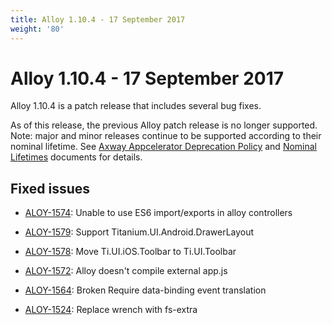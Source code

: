 ```yaml
---
title: Alloy 1.10.4 - 17 September 2017
weight: '80'
---
```


# Alloy 1.10.4 - 17 September 2017

Alloy 1.10.4 is a patch release that includes several bug fixes.

As of this release, the previous Alloy patch release is no longer supported. Note: major and minor releases continue to be supported according to their nominal lifetime. See [Axway Appcelerator Deprecation Policy](/guide/AMPLIFY_Appcelerator_Services_Overview/Axway_Appcelerator_Deprecation_Policy/) and [Nominal Lifetimes](/guide/AMPLIFY_Appcelerator_Services_Overview/Axway_Appcelerator_Product_Lifecycle/#nominal-lifetimes) documents for details.

## Fixed issues

* [ALOY-1574](https://jira.appcelerator.org/browse/ALOY-1574): Unable to use ES6 import/exports in alloy controllers

* [ALOY-1579](https://jira.appcelerator.org/browse/ALOY-1579): Support Titanium.UI.Android.DrawerLayout

* [ALOY-1578](https://jira.appcelerator.org/browse/ALOY-1578): Move Ti.UI.iOS.Toolbar to Ti.UI.Toolbar

* [ALOY-1572](https://jira.appcelerator.org/browse/ALOY-1572): Alloy doesn't compile external app.js

* [ALOY-1564](https://jira.appcelerator.org/browse/ALOY-1564): Broken Require data-binding event translation

* [ALOY-1524](https://jira.appcelerator.org/browse/ALOY-1524): Replace wrench with fs-extra
